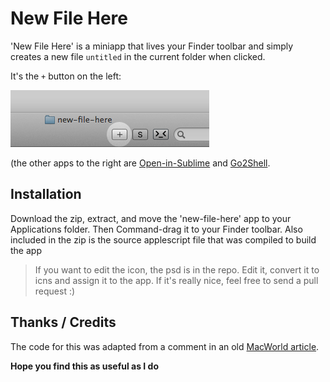 # New File Here

'New File Here' is a miniapp that lives your Finder toolbar and simply creates a new file `untitled` in the current folder when clicked.

It's the `+` button on the left:

![screenshot](screenshot.png)

(the other apps to the right are [Open-in-Sublime](https://github.com/pketh/open-in-sublime) and [Go2Shell](http://zipzapmac.com/Go2Shell).

## Installation

Download the zip, extract, and move the 'new-file-here' app to your Applications folder. Then Command-drag it to your Finder toolbar.
Also included in the zip is the source applescript file that was compiled to build the app

> If you want to edit the icon, the psd is in the repo. Edit it, convert it to icns and assign it to the app. If it's really nice, feel free to send a pull request :)

## Thanks / Credits

The code for this was adapted from a comment in an old [MacWorld article](http://www.macworld.com/article/1151236/createnewfileservice.html).

**Hope you find this as useful as I do**
